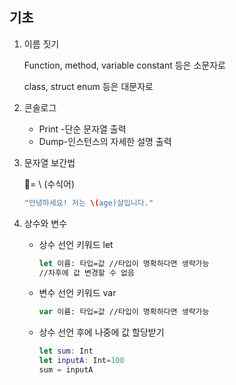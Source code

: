 <h2>기초</h2>

1. 이름 짓기

   Function, method, variable constant 등은 소문자로

   class, struct enum 등은 대문자로

2. 콘솔로그

   - Print -단순 문자열 출력
   - Dump-인스턴스의 자세한 설명 출력

3. 문자열 보간법

   = \ (수식어) 

   ```swift
   "안녕하세요! 저는 \(age)살입니다."
   ```

4. 상수와 변수

   - 상수 선언 키워드 let

     ```swift
     let 이름: 타입=값 //타입이 명확하다면 생략가능
     //차후에 값 변경할 수 없음
     ```

   - 변수 선언 키워드 var

     ```swift
     var 이름: 타입=값 //타입이 명확하다면 생략가능
     ```

   - 상수 선언 후에 나중에 값 할당받기

     ```swift
     let sum: Int
     let inputA: Int=100
     sum = inputA
     ```